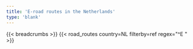 ```yaml
---
title: 'E-road routes in the Netherlands'
type: 'blank'
---
```


{{< breadcrumbs >}}
{{< road_routes country=NL filterby=ref regex="^E " >}}
